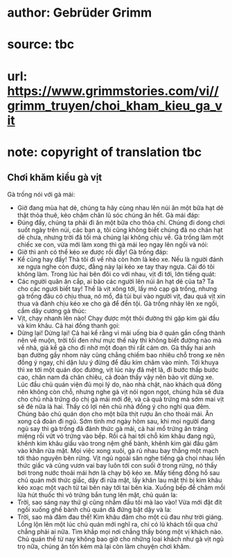 # author: Gebrüder Grimm
# source: tbc
# url: https://www.grimmstories.com/vi//grimm_truyen/choi_kham_kieu_ga_vit
# note: copyright of translation tbc

## Chơi khăm kiểu gà vịt 

Gà trống nói với gà mái:
- Giờ đang mùa hạt dẻ, chúng ta hãy cùng nhau lên núi ăn một bữa hạt dẻ
thật thỏa thuê, kẻo chậm chân lũ sóc chúng ăn hết.
Gà mái đáp:
- Đúng đấy, chúng ta phải đi ăn một bữa cho thỏa chí.
Chúng đi dong chơi suốt ngày trên núi, các bạn ạ, tôi cũng không biết
chúng đã no chán hạt dẻ chưa, nhưng trời đã tối mà chúng lại không chịu
về. Gà trống làm một chiếc xe con, vừa mới làm xong thì gà mái leo ngay
lên ngồi và nói:
- Giờ thì anh có thể kéo xe được rồi đấy!
Gà trống đáp:
- Kể cũng hay đấy! Thà tôi đi về nhà còn hơn là kéo xe. Nếu là người
đánh xe ngựa nghe còn được, đằng này lại kéo xe tay thay ngựa. Cái đó
tôi không làm.
Trong lúc hai bên đôi co với nhau, vịt đi tới, lớn tiếng quát:
- Các người quân ăn cắp, ai bảo các người lên núi ăn hạt dẻ của ta? Ta
cho các ngươi biết tay!
Thế là vịt xông tới, lấy mỏ cạp gà trống, nhưng gà trống đâu có chịu
thua, nó mổ, đá túi bụi vào người vịt, đau quá vịt xin thua và đành chịu
kéo xe cho gà để đền tội.
Gà trống nhảy lên xe ngồi, cầm dây cương gà thúc:
- Vịt, chạy nhanh lên nào!
Chạy được một thôi đường thì gặp kim gài đầu và kim khâu. Cả hai đồng
thanh gọi:
- Dừng lại! Dừng lại!
Cả hai kể rằng vì mải uống bia ở quán gần cổng thành nên về muộn, trời
tối đen như mực thế này thì không biết đường nào mà về nhà, giá kể gà
cho đi nhờ một đoạn thì rất cám ơn. Gà thấy hai anh bạn đường gầy nhom
này cũng chẳng chiếm bao nhiêu chỗ trong xe nên đồng ý ngay, chỉ dặn lưu
ý đừng để đầu kim châm vào mình.
Tới khuya thì xe tới một quán dọc đường, vịt lúc này đã mệt lả, đi bước
thấp bước cao, chân nam đá chân chiêu, cả đoàn thấy vậy nên bảo vịt dừng
xe. Lúc đầu chủ quán viện đủ mọi lý do, nào nhà chật, nào khách quá đông
nên không còn chỗ, nhưng nghe gà vịt nói ngon ngọt, chúng hứa sẽ đưa cho
chủ nhà trứng do chị gà mái mới đẻ, và cả quả trứng mà sớm mai vịt sẽ đẻ
nữa là hai. Thấy có lợi nên chủ nhà đồng ý cho nghỉ qua đêm. Chúng bảo
chủ quán dọn cho một bữa thịt rượu ăn cho thoải mái. Ăn xong cả đoàn đi
ngủ. Sớm tinh mơ ngày hôm sau, khi mọi người đang ngủ say thì gà trống
đã đánh thức gà mái, cả hai mổ trứng ăn tráng miệng rồi vứt vỏ trứng vào
bếp. Rồi cả hai tới chỗ kim khâu đang ngủ, khênh kim khâu giấu vào trong
nệm ghế bành, khênh kim gài đầu găm vào khăn rửa mặt. Mọi việc xong
xuôi, gà rủ nhau bay thẳng một mạch tới thảo nguyên bên rừng. Vịt ngủ
ngoài sân nghe tiếng gà chọi nhau liền thức giấc và cũng vươn vai bay
luôn tới con suối ở trong rừng, nó thấy bơi trong nước thoải mái hơn là
chạy bộ kéo xe.
Mấy tiếng đồng hồ sau chủ quán mới thức giấc, dậy đi rửa mặt, lấy khăn
lau mặt thì bị kim khâu kéo xoạc một vạch từ tai bên này tới tai bên
kia. Xuống bếp để châm mồi lửa hút thuốc thì vỏ trứng bắn tung lên mặt,
chủ quán la:
- Trời, sao sáng nay thứ gì cũng nhằm đầu tôi mà lao vào!
Vừa mới đặt đít ngồi xuống ghế bành chủ quán đã đứng bật dậy và la:
- Trời, sao mà đâm đau thế!
Kim khâu đâm cho một cú đau như trời giáng.
Lồng lộn lên một lúc chủ quán mới nghĩ ra, chỉ có lũ khách tối qua chứ
chẳng phải ai nữa. Tìm khắp mọi nơi chẳng thấy bóng một vị khách nào.
Chủ quán thề từ nay không bao giờ cho những loại khách như gà vịt ngủ
trọ nữa, chúng ăn tốn kém mà lại còn làm chuyện chơi khăm.
